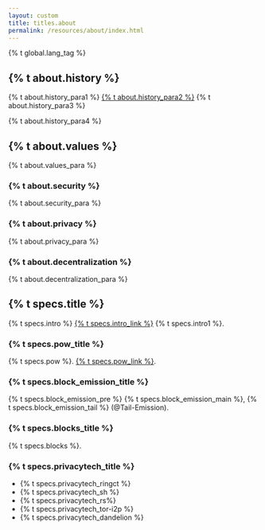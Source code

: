 ```yaml
---
layout: custom
title: titles.about
permalink: /resources/about/index.html
---
```


{% t global.lang_tag %}
<div class="about-monero">
    <section class="container">
        <div class="row">
            <!-- left two-thirds block-->
            <div class="full col-xs-12">
                <div class="info-block text-adapt">
                    <div class="row center-xs">
                        <div class="col">
                            <h2>{% t about.history %}</h2>
                        </div>
                    </div>
                    <div>
                        <p>{% t about.history_para1 %} <a href="https://bitcointalk.org/index.php?topic=563821.0" target="_blank">{% t about.history_para2 %}</a> {% t about.history_para3 %}</p>
                        <p>{% t about.history_para4 %}</p>
                    </div>
                </div>
            </div>
            <!-- end right one-third block-->
        </div>
        <div class="row">
            <!-- left two-thirds block-->
            <div class="full col-xs-12">
                <div class="info-block text-adapt">
                    <div class="row center-xs">
                        <div class="col">
                            <h2>{% t about.values %}</h2>
                        </div>
                    </div>
                    <div>
                        <p>{% t about.values_para %}</p>
                        <h3>{% t about.security %}</h3>
                        <p>{% t about.security_para %}</p>
                        <h3>{% t about.privacy %}</h3>
                        <p>{% t about.privacy_para %}</p>
                        <h3>{% t about.decentralization %}</h3>
                        <p>{% t about.decentralization_para %}</p>
                    </div>
                </div>
            </div>
            <!-- end right one-third block-->
        </div>
        <div class="row">
            <!-- 'Technical info' block -->
            <div class="full col-xs-12">
                <div class="info-block text-adapt">
                    <div class="row center-xs">
                        <div class="col">
                            <h2>{% t specs.title %}</h2>
                        </div>
                    </div>
                    <div>
                        <p>{% t specs.intro %} <a href="{{ site.baseurl }}/library/">{% t specs.intro_link %}</a> {% t specs.intro1 %}.</p>
                            <h3>{% t specs.pow_title %}</h3>
                                <p>{% t specs.pow %}. <a href="https://github.com/tevador/randomx" target="_blank">{% t specs.pow_link %}</a>.</p>
                            <h3>{% t specs.block_emission_title %}</h3>
                                <p>{% t specs.block_emission_pre %} {% t specs.block_emission_main %}, {% t specs.block_emission_tail %} (@Tail-Emission).</p>
                            <h3>{% t specs.blocks_title %}</h3>
                                <p>{% t specs.blocks %}.</p>
                            <h3>{% t specs.privacytech_title %}</h3>
                                <ul>
                                    <li>{% t specs.privacytech_ringct %}</li>
                                    <li>{% t specs.privacytech_sh %}</li>
                                    <li>{% t specs.privacytech_rs%}</li>
                                    <li>{% t specs.privacytech_tor-i2p %}</li>
                                    <li>{% t specs.privacytech_dandelion %}</li>
                                </ul>
                    </div>
                </div>
            </div>
            <!-- End 'Technical info' block -->    
        </div>
    </section>
</div>
